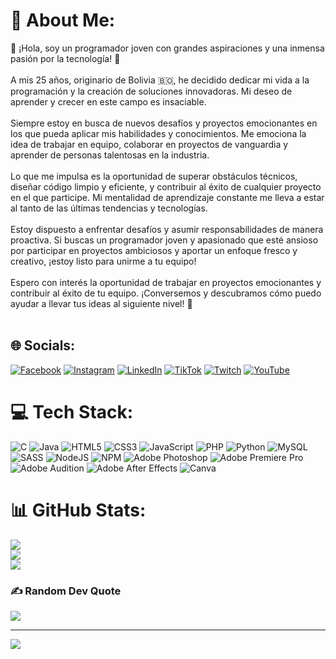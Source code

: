 # 💫 About Me:
🚀 ¡Hola, soy un programador joven con grandes aspiraciones y una inmensa pasión por la tecnología! 🌟<br><br>A mis 25 años, originario de Bolivia 🇧🇴, he decidido dedicar mi vida a la programación y la creación de soluciones innovadoras. Mi deseo de aprender y crecer en este campo es insaciable.<br><br>Siempre estoy en busca de nuevos desafíos y proyectos emocionantes en los que pueda aplicar mis habilidades y conocimientos. Me emociona la idea de trabajar en equipo, colaborar en proyectos de vanguardia y aprender de personas talentosas en la industria.<br><br>Lo que me impulsa es la oportunidad de superar obstáculos técnicos, diseñar código limpio y eficiente, y contribuir al éxito de cualquier proyecto en el que participe. Mi mentalidad de aprendizaje constante me lleva a estar al tanto de las últimas tendencias y tecnologías.<br><br>Estoy dispuesto a enfrentar desafíos y asumir responsabilidades de manera proactiva. Si buscas un programador joven y apasionado que esté ansioso por participar en proyectos ambiciosos y aportar un enfoque fresco y creativo, ¡estoy listo para unirme a tu equipo!<br><br>Espero con interés la oportunidad de trabajar en proyectos emocionantes y contribuir al éxito de tu equipo. ¡Conversemos y descubramos cómo puedo ayudar a llevar tus ideas al siguiente nivel! 📩<br><br>


## 🌐 Socials:
[![Facebook](https://img.shields.io/badge/Facebook-%231877F2.svg?logo=Facebook&logoColor=white)](https://facebook.com/https://www.facebook.com/profile.php?id=100073383412714&mibextid=b06tZ0) [![Instagram](https://img.shields.io/badge/Instagram-%23E4405F.svg?logo=Instagram&logoColor=white)](https://instagram.com/www.instagram.com/arieljin4322023) [![LinkedIn](https://img.shields.io/badge/LinkedIn-%230077B5.svg?logo=linkedin&logoColor=white)](https://linkedin.com/in/linkedin.com/in/alexis-sch-aa2550239) [![TikTok](https://img.shields.io/badge/TikTok-%23000000.svg?logo=TikTok&logoColor=white)](https://tiktok.com/@www.tiktok.com/@alexissch15) [![Twitch](https://img.shields.io/badge/Twitch-%239146FF.svg?logo=Twitch&logoColor=white)](https://twitch.tv/www.twitch.com/alexisjugando) [![YouTube](https://img.shields.io/badge/YouTube-%23FF0000.svg?logo=YouTube&logoColor=white)](https://youtube.com/@https:/www.youtube.com/@AlexisSch730) 

# 💻 Tech Stack:
![C](https://img.shields.io/badge/c-%2300599C.svg?style=for-the-badge&logo=c&logoColor=white) ![Java](https://img.shields.io/badge/java-%23ED8B00.svg?style=for-the-badge&logo=java&logoColor=white) ![HTML5](https://img.shields.io/badge/html5-%23E34F26.svg?style=for-the-badge&logo=html5&logoColor=white) ![CSS3](https://img.shields.io/badge/css3-%231572B6.svg?style=for-the-badge&logo=css3&logoColor=white) ![JavaScript](https://img.shields.io/badge/javascript-%23323330.svg?style=for-the-badge&logo=javascript&logoColor=%23F7DF1E) ![PHP](https://img.shields.io/badge/php-%23777BB4.svg?style=for-the-badge&logo=php&logoColor=white) ![Python](https://img.shields.io/badge/python-3670A0?style=for-the-badge&logo=python&logoColor=ffdd54) ![MySQL](https://img.shields.io/badge/mysql-%2300f.svg?style=for-the-badge&logo=mysql&logoColor=white) ![SASS](https://img.shields.io/badge/SASS-hotpink.svg?style=for-the-badge&logo=SASS&logoColor=white) ![NodeJS](https://img.shields.io/badge/node.js-6DA55F?style=for-the-badge&logo=node.js&logoColor=white) ![NPM](https://img.shields.io/badge/NPM-%23000000.svg?style=for-the-badge&logo=npm&logoColor=white) ![Adobe Photoshop](https://img.shields.io/badge/adobephotoshop-%2331A8FF.svg?style=for-the-badge&logo=adobephotoshop&logoColor=white) ![Adobe Premiere Pro](https://img.shields.io/badge/Adobe%20Premiere%20Pro-9999FF.svg?style=for-the-badge&logo=Adobe%20Premiere%20Pro&logoColor=white) ![Adobe Audition](https://img.shields.io/badge/Adobe%20Audition-9999FF.svg?style=for-the-badge&logo=Adobe%20Audition&logoColor=white) ![Adobe After Effects](https://img.shields.io/badge/Adobe%20After%20Effects-9999FF.svg?style=for-the-badge&logo=Adobe%20After%20Effects&logoColor=white) ![Canva](https://img.shields.io/badge/Canva-%2300C4CC.svg?style=for-the-badge&logo=Canva&logoColor=white)
# 📊 GitHub Stats:
![](https://github-readme-stats.vercel.app/api?username=Alexis&theme=blue-green&hide_border=false&include_all_commits=false&count_private=false)<br/>
![](https://github-readme-streak-stats.herokuapp.com/?user=Alexis&theme=blue-green&hide_border=false)<br/>
![](https://github-readme-stats.vercel.app/api/top-langs/?username=Alexis&theme=blue-green&hide_border=false&include_all_commits=false&count_private=false&layout=compact)

### ✍️ Random Dev Quote
![](https://quotes-github-readme.vercel.app/api?type=horizontal&theme=radical)

---
[![](https://visitcount.itsvg.in/api?id=Alexis&icon=0&color=0)](https://visitcount.itsvg.in)

<!-- Proudly created with GPRM ( https://gprm.itsvg.in ) -->
